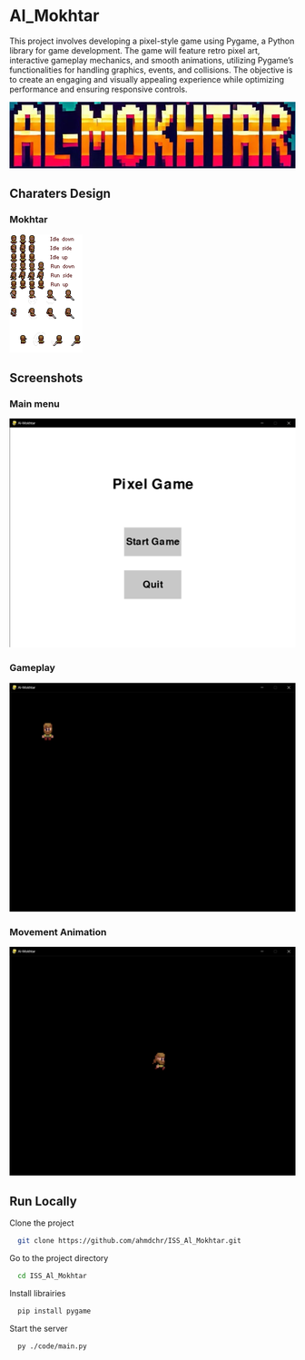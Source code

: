 
# Al_Mokhtar
This project involves developing a pixel-style game using Pygame, a Python library for game development. The game will feature retro pixel art, interactive gameplay mechanics, and smooth animations, utilizing Pygame’s functionalities for handling graphics, events, and collisions. The objective is to create an engaging and visually appealing experience while optimizing performance and ensuring responsive controls.



![Logo](logo.jpg)

## Charaters Design
### Mokhtar

![Mokhtar](Mokhtar_Character.png)

## Screenshots

### Main menu
![App Screenshot](screenshots/Al-Mokhtar_Main_Menu.png)
### Gameplay
![App Screenshot](screenshots/Al-Mokhtar_Game_play.png)
### Movement Animation
![App Screenshot](screenshots/Al-Mokhtar_Animation_Movement.png)
## Run Locally

Clone the project

```bash
  git clone https://github.com/ahmdchr/ISS_Al_Mokhtar.git
```

Go to the project directory

```bash
  cd ISS_Al_Mokhtar
```

Install librairies

```bash
  pip install pygame
```

Start the server

```bash
  py ./code/main.py
```

